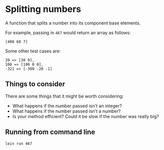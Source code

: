 # Splitting numbers

A function that splits a number into its component base elements.

For example, passing in `467` would return an array as follows:

```
[400 60 7]
```

Some other test cases are:

```
39 => [30 9],
100 => [100 0 0],
-321 => [-300 -20 -1]
```

## Things to consider
There are some things that it might be worth considering:

- What happens if the number passed isn't an integer?
- What happens if the number passed isn't a number?
- Is your method efficient? Could it be slow if the number was really big?

## Running from command line
`lein run 467`
